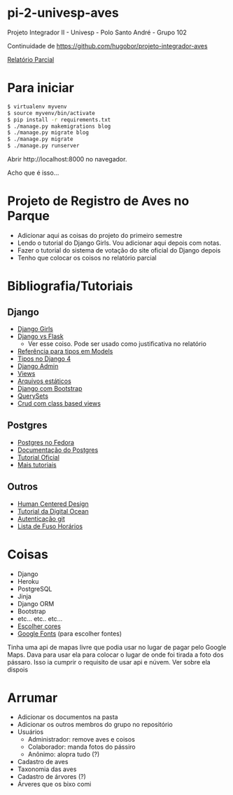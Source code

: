# pi-2-univesp-aves
Projeto Integrador II - Univesp - Polo Santo André - Grupo 102

Continuidade de https://github.com/hugobor/projeto-integrador-aves

[Relatório Parcial](https://docs.google.com/document/d/1M4Nki4ytIAsv0m_NU1hezAc1a96qPrabzQhn2Iyu0ew/edit?usp=sharing)

# Para iniciar

```bash
$ virtualenv myvenv
$ source myvenv/bin/activate
$ pip install -r requirements.txt
$ ./manage.py makemigrations blog
$ ./manage.py migrate blog
$ ./manage.py migrate
$ ./manage.py runserver
```

Abrir http://localhost:8000 no navegador.

Acho que é isso...

# Projeto de Registro de Aves no Parque

+ Adicionar aqui as coisas do projeto do primeiro semestre
+ Lendo o tutorial do Django Girls. Vou adicionar aqui depois com notas.
+ Fazer o tutorial do sistema de votação do site oficial do Django depois
+ Tenho que colocar os coisos no relatório parcial

# Bibliografia/Tutoriais

## Django
+ [Django Girls](https://tutorial.djangogirls.org/en/)
+ [Django vs Flask](https://testdriven.io/blog/django-vs-flask/)
  +  Ver esse coiso. Pode ser usado como justificativa no relatório
+ [Referência para tipos em Models](https://docs.djangoproject.com/en/3.2/ref/models/fields/#field-types)
+ [Tipos no Django 4](https://docs.djangoproject.com/en/4.0/ref/models/fields/#field-types)
+ [Django Admin](https://docs.djangoproject.com/en/4.0/ref/contrib/admin/)
+ [Views](https://docs.djangoproject.com/en/4.0/topics/http/views/)
+ [Arquivos estáticos](https://docs.djangoproject.com/en/4.0/howto/static-files/)
+ [Django com Bootstrap](https://dev.to/thalesbruno/django-projeto-generico-com-bootstrap-3d86)
+ [QuerySets](https://docs.djangoproject.com/en/4.0/ref/models/querysets/)
+ [Crud com class based views](https://towardsdatascience.com/build-a-django-crud-app-by-using-class-based-views-12bc69d36ab6)


## Postgres
+ [Postgres no Fedora](https://developer.fedoraproject.org/tech/database/postgresql/about.html)
+ [Documentação do Postgres](https://www.postgresql.org/docs/current/index.html)
+ [Tutorial Oficial](https://www.postgresql.org/docs/current/tutorial.html)
+ [Mais tutoriais](https://www.postgresqltutorial.com/)


## Outros
+ [Human Centered Design](https://drive.google.com/file/d/1tn2pg6GBNODpE4K-iL70vJPG_gS6eeof/preview)
+ [Tutorial da Digital Ocean](https://www.digitalocean.com/community/tutorials/how-to-install-django-and-set-up-a-development-environment-on-ubuntu-20-04)
+ [Autenticação git](https://stackoverflow.com/questions/68775869/support-for-password-authentication-was-removed-please-use-a-personal-access-to)
+ [Lista de Fuso Horários](https://en.wikipedia.org/wiki/List_of_tz_database_time_zones)



# Coisas

+ Django
+ Heroku
+ PostgreSQL
+ Jinja
+ Django ORM
+ Bootstrap
+ etc... etc.. etc...
+ [Escolher cores](https://www.webfx.com/web-design/color-picker/)
+ [Google Fonts](https://fonts.google.com/) (para escolher fontes)

Tinha uma api de mapas livre que podia usar no lugar de pagar pelo Google Maps.
Dava para usar ela para colocar o lugar de onde foi tirada a foto dos pássaro.
Isso ia cumprir o requisito de usar api e núvem.
Ver sobre ela dispois

# Arrumar

+ Adicionar os documentos na pasta
+ Adicionar os outros membros do grupo no repositório
+ Usuários
  + Administrador: remove aves e coisos
  + Colaborador: manda fotos do pássiro
  + Anônimo: alopra tudo (?)
+ Cadastro de aves
+ Taxonomia das aves 
+ Cadastro de árvores (?)
+ Árveres que os bixo comi
